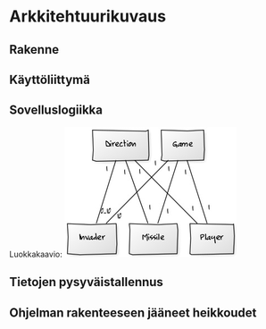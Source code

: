 # Arkkitehtuurikuvaus

## Rakenne
## Käyttöliittymä
## Sovelluslogiikka
Luokkakaavio:
![Luokkakaavio](https://github.com/kastematonen/ot-harjoitustyo/blob/master/dokumentointi/kuvat/luokkakaavio.jpg)

## Tietojen pysyväistallennus
## Ohjelman rakenteeseen jääneet heikkoudet

